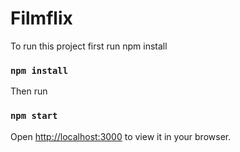 # Filmflix

To run this project first run npm install 
### `npm install`

Then run 

### `npm start`

Open [http://localhost:3000](http://localhost:3000) to view it in your browser.